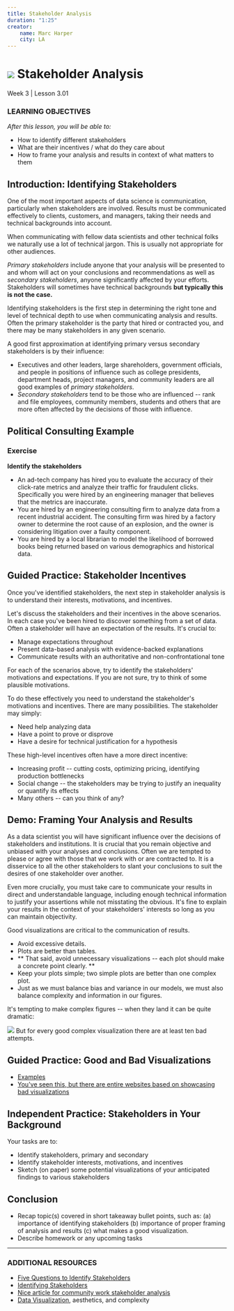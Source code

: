 ```yaml
---
title: Stakeholder Analysis
duration: "1:25"
creator:
    name: Marc Harper
    city: LA
---
```


# ![](https://ga-dash.s3.amazonaws.com/production/assets/logo-9f88ae6c9c3871690e33280fcf557f33.png) Stakeholder Analysis
Week 3 | Lesson 3.01

### LEARNING OBJECTIVES
*After this lesson, you will be able to:*
- How to identify different stakeholders
- What are their incentives / what do they care about
- How to frame your analysis and results in context of what matters to them


## Introduction: Identifying Stakeholders

One of the most important aspects of data science is communication, particularly when stakeholders are involved. Results must be communicated effectively to clients, customers, and managers, taking their needs and technical backgrounds into account.

When communicating with fellow data scientists and other technical folks we naturally use a lot of technical jargon. This is usually not appropriate for other audiences.

_Primary stakeholders_ include anyone that your analysis will be presented to and whom will act on your conclusions and recommendations as well as _secondary stakeholders_, anyone significantly affected by your efforts. Stakeholders will sometimes have technical backgrounds **but typically this is not the case.**

Identifying stakeholders is the first step in determining the right tone and level of technical depth to use when communicating analysis and results. Often the primary stakeholder is the party that hired or contracted you, and there may be many stakeholders in any given scenario.

A good first approximation at identifying primary versus secondary stakeholders is by their influence:
- Executives and other leaders, large shareholders, government officials, and people in positions of influence such as college presidents, department heads, project managers, and community leaders are all good examples of *primary stakeholders*.
- *Secondary stakeholders* tend to be those who are influenced -- rank and file employees, community members, students and others that are more often affected by the decisions of those with influence.

## Political Consulting Example

### Exercise

**Identify the stakeholders**
* An ad-tech company has hired you to evaluate the accuracy of their click-rate metrics and analyze their traffic for fraudulent clicks. Specifically you were hired by an engineering manager that believes that the metrics are inaccurate.
* You are hired by an engineering consulting firm to analyze data from a recent industrial accident. The consulting firm was hired by a factory owner to determine the root cause of an explosion, and the owner is considering litigation over a faulty component.
* You are hired by a local librarian to model the likelihood of borrowed books being returned based on various demographics and historical data.

## Guided Practice: Stakeholder Incentives

Once you've identified stakeholders, the next step in stakeholder analysis is to understand their interests, motivations, and incentives.

Let's discuss the stakeholders and their incentives in the above scenarios. In each case you've been hired to discover something from a set of data. Often a stakeholder will have an expectation of the results. It's crucial to:
* Manage expectations throughout
* Present data-based analysis with evidence-backed explanations
* Communicate results with an authoritative and non-confrontational tone

For each of the scenarios above, try to identify the stakeholders' motivations and expectations. If you are not sure, try to think of some plausible motivations.

To do these effectively you need to understand the stakeholder's motivations and incentives. There are many possibilities. The stakeholder may simply:
- Need help analyzing data
- Have a point to prove or disprove
- Have a desire for technical justification for a hypothesis

These high-level incentives often have a more direct incentive:
- Increasing profit -- cutting costs, optimizing pricing, identifying production bottlenecks
- Social change -- the stakeholders may be trying to justify an inequality or quantify its effects
- Many others -- can you think of any?

## Demo: Framing Your Analysis and Results

As a data scientist you will have significant influence over the decisions of stakeholders and institutions. It is crucial that you remain objective and unbiased with your analyses and conclusions. Often we are tempted to please or agree with those that we work with or are contracted to. It is a disservice to all the other stakeholders to slant your conclusions to suit the desires of one stakeholder over another.

Even more crucially, you must take care to communicate your results in direct and understandable language, including enough technical information to justify your assertions while not misstating the obvious. It's fine to explain your results in the context of your stakeholders' interests so long as you can maintain objectivity.

Good visualizations are critical to the communication of results. 
- Avoid excessive details. 
- Plots are better than tables.
- ** That said, avoid unnecessary visualizations -- each plot should make a concrete point clearly. ** 
- Keep your plots simple; two simple plots are better than one complex plot.
- Just as we must balance bias and variance in our models, we must also balance complexity and information in our figures.

It's tempting to make complex figures -- when they land it can be quite dramatic:

![](http://blog.claricetechnologies.com/wp-content/uploads/2012/09/1.Minard.png)
But for every good complex visualization there are at least ten bad attempts.

<a name="guided-practice"></a>
## Guided Practice: Good and Bad Visualizations

- [Examples](http://gizmodo.com/8-horrible-data-visualizations-that-make-no-sense-1228022038)
- [You've seen this, but there are entire websites based on showcasing bad visualizations](http://viz.wtf/)

<a name="ind-practice"></a>
## Independent Practice: Stakeholders in Your Background

Your tasks are to:

* Identify stakeholders, primary and secondary
* Identify stakeholder interests, motivations, and incentives
* Sketch (on paper) some potential visualizations of your anticipated findings to various stakeholders

<a name="conclusion"></a>
## Conclusion
- Recap topic(s) covered in short takeaway bullet points, such as:
(a) importance of identifying stakeholders
(b) importance of proper framing of analysis and results
(c) what makes a good visualization.
- Describe homework or any upcoming tasks

***


### ADDITIONAL RESOURCES

- [Five Questions to Identify Stakeholders](https://hbr.org/2014/03/five-questions-to-identify-key-stakeholders/)
- [Identifying Stakeholders](http://ctb.ku.edu/en/table-of-contents/participation/encouraging-involvement/identify-stakeholders/main)
- [Nice article for community work stakeholder analysis](http://ctb.ku.edu/en/table-of-contents/participation/encouraging-involvement/identify-stakeholders/main)
- [Data Visualization](http://tech.globant.com/en/data-and-information-visualization/), aesthetics, and complexity